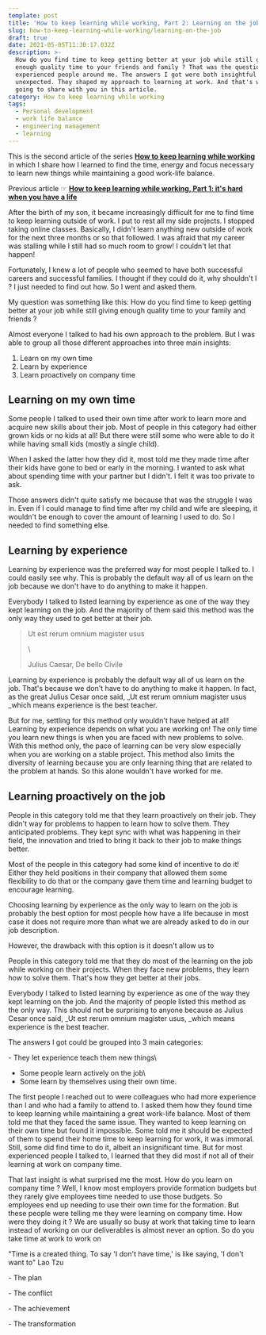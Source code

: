 ```yaml
---
template: post
title: 'How to keep learning while working, Part 2: Learning on the job.'
slug: how-to-keep-learning-while-working/learning-on-the-job
draft: true
date: 2021-05-05T11:30:17.032Z
description: >-
  How do you find time to keep getting better at your job while still giving
  enough quality time to your friends and family ? That was the question I asked
  experienced people around me. The answers I got were both insightful and
  unexpected. They shaped my approach to learning at work. And that's what I am
  going to share with you in this article.
category: How to keep learning while working
tags:
  - Personal development
  - work life balance
  - engineering management
  - learning
---
```

This is the second article of the series [**How to keep learning while working**](/category/how-to-keep-learning-while-working/) in which I share how I learned to find the time, energy and focus necessary to learn new things while maintaining a good work-life balance.

Previous article ☞ [**How to keep learning while working, Part 1: it's hard when you have a life**](/how-to-keep-learning-while-working/its-hard-when-you-have-a-life)

After the birth of my son, it became increasingly difficult for me to find time to keep learning outside of work. I put to rest all my side projects. I stopped taking online classes. Basically, I didn't learn anything new outside of work for the next three months or so that followed. I was afraid that my career was stalling while I still had so much room to grow! I couldn't let that happen! 

Fortunately, I knew a lot of people who seemed to have both successful careers and successful families. I thought if they could do it, why shouldn't I ? I just needed to find out how. So I went and asked them.

My question was something like this: How do you find time to keep getting better at your job while still giving enough quality time to your family and friends ?

Almost everyone I talked to had his own approach to the problem. But I was able to group all those different approaches into three main insights:

1. Learn on my own time
2. Learn by experience
3. Learn proactively on company time

## Learning on my own time

Some people I talked to used their own time after work to learn more and acquire new skills about their job. Most of people in this category had either grown kids or no kids at all! But there were still some who were able to do it while having small kids (mostly a single child).

When I asked the latter how they did it, most told me they made time after their kids have gone to bed or early in the morning. I wanted to ask what about spending time with your partner but I didn't. I felt it was too private to ask.

Those answers didn't quite satisfy me because that was the struggle I was in. Even if I could manage to find time after my child and wife are sleeping, it wouldn't be enough to cover the amount of learning I used to do. So I needed to find something else.

## Learning by experience

Learning by experience was the preferred way for most people I talked to. I could easily see why. This is probably the default way all of us learn on the job because we don't have to do anything to make it happen.

Everybody I talked to listed learning by experience as one of the way they kept learning on the job. And the majority of them said this method was the only way they used to get better at their job.

> Ut est rerum omnium magister usus 
>
> \
>
> Julius Caesar, De bello Civile

Learning by experience is probably the default way all of us learn on the job. That's because we don't have to do anything to make it happen. In fact, as the great Julius Cesar once said, _Ut est rerum omnium magister usus _which means experience is the best teacher.

But for me, settling for this method only wouldn't have helped at all! Learning by experience depends on what you are working on! The only time you learn new things is when you are faced with new problems to solve. With this method only, the pace of learning can be very slow especially when you are working on a stable project. This method also limits the diversity of learning because you are only learning thing that are related to the problem at hands. So this alone wouldn't have worked for me.

## Learning proactively on the job

People in this category told me that they learn proactively on their job. They didn't way for problems to happen to learn how to solve them. They anticipated problems. They kept sync with what was happening in their field, the innovation and tried to bring it back to their job to make things better.

Most of the people in this category had some kind of incentive to do it! Either they held positions in their company that allowed them some flexibility to do that or the company gave them time and learning budget to encourage learning.

Choosing learning by experience as the only way to learn on the job is probably the best option for most people how have a life because in most case it does not require more than what we are already asked to do in our job description.

However, the drawback with this option is it doesn't allow us to

People in this category told me that they do most of the learning on the job while working on their projects. When they face new problems, they learn how to solve them. That's how they get better at their jobs.

Everybody I talked to listed learning by experience as one of the way they kept learning on the job. And the majority of people listed this method as the only way. This should not be surprising to anyone because as Julius Cesar once said, _Ut est rerum omnium magister usus, _which means experience is the best teacher.

The answers I got could be grouped into 3 main categories:

\- They let experience teach them new things\

* Some people learn actively on the job\
* Some learn by themselves using their own time.

The first people I reached out to were colleagues who had more experience than I and who had a family to attend to. I asked them how they found time to keep learning while maintaining a great work-life balance. Most of them told me that they faced the same issue. They wanted to keep learning on their own time but found it impossible. Some told me it should be expected of them to spend their home time to keep learning for work, it was immoral. Still, some did find time to do it, albeit an insignificant time. But for most experienced people I talked to, I learned that they did most if not all of their learning at work on company time.

That last insight is what surprised me the most. How do you learn on company time ? Well, I know most employers provide formation budgets but they rarely give employees time needed to use those budgets. So employees end up needing to use their own time for the formation. But these people were telling me they were learning on company time. How were they doing it ?  We are usually so busy at work that taking time to learn instead of working on our deliverables is almost never an option. So do you take time at work to work on

"Time is a created thing. To say 'I don't have time,' is like saying, 'I don't want to" Lao Tzu

\- The plan

\- The conflict

\- The achievement

\- The transformation
